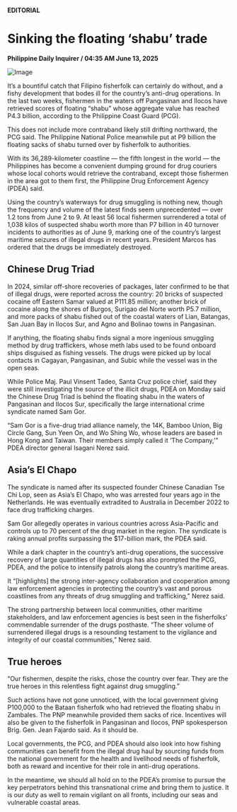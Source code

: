 **EDITORIAL**

# Sinking the floating ‘shabu’ trade

****Philippine Daily Inquirer / 04:35 AM June 13, 2025****

![Image](https://raw.githubusercontent.com/github-jl14/scrapy_api/refs/heads/main/images/editorial06132025.png)

It’s a bountiful catch that Filipino fisherfolk can certainly do without, and a fishy development that bodes ill for the country’s anti-drug operations. In the last two weeks, fishermen in the waters off Pangasinan and Ilocos have retrieved scores of floating “shabu” whose aggregate value has reached P4.3 billion, according to the Philippine Coast Guard (PCG). 

This does not include more contraband likely still drifting northward, the PCG said. The Philippine National Police meanwhile put at P9 billion the floating sacks of shabu turned over by fisherfolk to authorities.

With its 36,289-kilometer coastline — the fifth longest in the world — the Philippines has become a convenient dumping ground for drug couriers whose local cohorts would retrieve the contraband, except those fishermen in the area got to them first, the Philippine Drug Enforcement Agency (PDEA) said.

Using the country’s waterways for drug smuggling is nothing new, though the frequency and volume of the latest finds seem unprecedented — over 1.2 tons from June 2 to 9. At least 56 local fishermen surrendered a total of 1,038 kilos of suspected shabu worth more than P7 billion in 40 turnover incidents to authorities as of June 9, marking one of the country’s largest maritime seizures of illegal drugs in recent years. President Marcos has ordered that the drugs be immediately destroyed.

## Chinese Drug Triad

In 2024, similar off-shore recoveries of packages, later confirmed to be that of illegal drugs, were reported across the country: 20 bricks of suspected cocaine off Eastern Samar valued at P111.85 million; another brick of cocaine along the shores of Burgos, Surigao del Norte worth P5.7 million, and more packs of shabu fished out of the coastal waters of Lian, Batangas, San Juan Bay in Ilocos Sur, and Agno and Bolinao towns in Pangasinan.

If anything, the floating shabu finds signal a more ingenious smuggling method by drug traffickers, whose meth labs used to be found onboard ships disguised as fishing vessels. The drugs were picked up by local contacts in Cagayan, Pangasinan, and Subic while the vessel was in the open seas. 

While Police Maj. Paul Vinsent Tadeo, Santa Cruz police chief, said they were still investigating the source of the illicit drugs, PDEA on Monday said the Chinese Drug Triad is behind the floating shabu in the waters of Pangasinan and Ilocos Sur, specifically the large international crime syndicate named Sam Gor.

“Sam Gor is a five-drug triad alliance namely, the 14K, Bamboo Union, Big Circle Gang, Sun Yeen On, and Wo Shing Wo, whose leaders are based in Hong Kong and Taiwan. Their members simply called it ‘The Company,’” PDEA director general Isagani Nerez said.

## Asia’s El Chapo

The syndicate is named after its suspected founder Chinese Canadian Tse Chi Lop, seen as Asia’s El Chapo, who was arrested four years ago in the Netherlands. He was eventually extradited to Australia in December 2022 to face drug trafficking charges.

Sam Gor allegedly operates in various countries across Asia-Pacific and controls up to 70 percent of the drug market in the region. The syndicate is raking annual profits surpassing the $17-billion mark, the PDEA said.

While a dark chapter in the country’s anti-drug operations, the successive recovery of large quantities of illegal drugs has also prompted the PCG, PDEA, and the police to intensify patrols along the country’s maritime areas. 

It “[highlights] the strong inter-agency collaboration and cooperation among law enforcement agencies in protecting the country’s vast and porous coastlines from any threats of drug smuggling and trafficking,” Nerez said.

The strong partnership between local communities, other maritime stakeholders, and law enforcement agencies is best seen in the fisherfolks’ commendable surrender of the drugs posthaste. “The sheer volume of surrendered illegal drugs is a resounding testament to the vigilance and integrity of our coastal communities,” Nerez said.

## True heroes

“Our fishermen, despite the risks, chose the country over fear. They are the true heroes in this relentless fight against drug smuggling.”

Such actions have not gone unnoticed, with the local government giving P100,000 to the Bataan fisherfolk who had retrieved the floating shabu in Zambales. The PNP meanwhile provided them sacks of rice. Incentives will also be given to the fisherfolk in Pangasinan and Ilocos, PNP spokesperson Brig. Gen. Jean Fajardo said. As it should be.

Local governments, the PCG, and PDEA should also look into how fishing communities can benefit from the illegal drug haul by sourcing funds from the national government for the health and livelihood needs of fisherfolk, both as reward and incentive for their role in anti-drug operations.

In the meantime, we should all hold on to the PDEA’s promise to pursue the key perpetrators behind this transnational crime and bring them to justice. It is our duty as well to remain vigilant on all fronts, including our seas and vulnerable coastal areas.